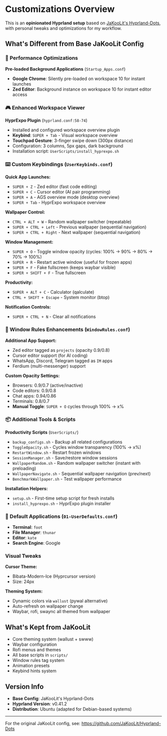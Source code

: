 # Customizations Overview

This is an **opinionated Hyprland setup** based on [JaKooLit's Hyprland-Dots](https://github.com/JaKooLit/Hyprland-Dots), with personal tweaks and optimizations for my workflow.

## What's Different from Base JaKooLit Config

### 🚀 Performance Optimizations

**Pre-loaded Background Applications** (`Startup_Apps.conf`)
- **Google Chrome**: Silently pre-loaded on workspace 10 for instant launches
- **Zed Editor**: Background instance on workspace 10 for instant editor access

### 🎮 Enhanced Workspace Viewer

**HyprExpo Plugin** (`hyprland.conf:58-74`)
- Installed and configured workspace overview plugin
- **Keybind**: `SUPER + Tab` - Visual workspace overview
- **Touchpad Gesture**: 3-finger swipe down (300px distance)
- Configuration: 3 columns, 5px gaps, dark background
- Installation script: `UserScripts/install_hyprexpo.sh`

### ⌨️ Custom Keybindings (`UserKeybinds.conf`)

**Quick App Launches:**
- `SUPER + Z` - Zed editor (fast code editing)
- `SUPER + C` - Cursor editor (AI pair programming)
- `SUPER + A` - AGS overview mode (desktop overview)
- `SUPER + Tab` - HyprExpo workspace overview

**Wallpaper Control:**
- `CTRL + ALT + W` - Random wallpaper switcher (repeatable)
- `SUPER + CTRL + Left` - Previous wallpaper (sequential navigation)
- `SUPER + CTRL + Right` - Next wallpaper (sequential navigation)

**Window Management:**
- `SUPER + O` - Toggle window opacity (cycles: 100% → 90% → 80% → 70% → 100%)
- `SUPER + R` - Restart active window (useful for frozen apps)
- `SUPER + F` - Fake fullscreen (keeps waybar visible)
- `SUPER + SHIFT + F` - True fullscreen

**Productivity:**
- `SUPER + ALT + C` - Calculator (qalculate)
- `CTRL + SHIFT + Escape` - System monitor (btop)

**Notification Controls:**
- `SUPER + CTRL + N` - Clear all notifications

### 🎨 Window Rules Enhancements (`WindowRules.conf`)

**Additional App Support:**
- Zed editor tagged as `projects` (opacity 0.9/0.8)
- Cursor editor support (for AI coding)
- WhatsApp, Discord, Telegram tagged as `IM` apps
- Ferdium (multi-messenger) support

**Custom Opacity Settings:**
- Browsers: 0.9/0.7 (active/inactive)
- Code editors: 0.9/0.8
- Chat apps: 0.94/0.86
- Terminals: 0.8/0.7
- **Manual Toggle**: `SUPER + O` cycles through 100% → x%

### 📦 Additional Tools & Scripts

**Productivity Scripts** (`UserScripts/`)
- `backup_configs.sh` - Backup all related configurations
- `ToggleOpacity.sh` - Cycles window transparency (100% → x%)
- `RestartWindow.sh` - Restart frozen windows
- `SessionManager.sh` - Save/restore window sessions
- `WallpaperRandom.sh` - Random wallpaper switcher (instant with preloading)
- `WallpaperNavigate.sh` - Sequential wallpaper navigation (prev/next)
- `BenchmarkWallpaper.sh` - Test wallpaper performance

**Installation Helpers:**
- `setup.sh` - First-time setup script for fresh installs
- `install_hyprexpo.sh` - HyprExpo plugin installer

### 🎯 Default Applications (`01-UserDefaults.conf`)

- **Terminal**: `foot`
- **File Manager**: `thunar`
- **Editor**: `kate`
- **Search Engine**: Google

### Visual Tweaks

**Cursor Theme:**
- Bibata-Modern-Ice (Hyprcursor version)
- Size: 24px

**Theming System:**
- Dynamic colors via `wallust` (pywal alternative)
- Auto-refresh on wallpaper change
- Waybar, rofi, swaync all themed from wallpaper

## What's Kept from JaKooLit

- Core theming system (wallust + swww)
- Waybar configuration
- Rofi menus and themes
- All base scripts in `scripts/`
- Window rules tag system
- Animation presets
- Keybind hints system

## Version Info

- **Base Config**: JaKooLit's Hyprland-Dots
- **Hyprland Version**: v0.41.2
- **Distribution**: Ubuntu (adapted for Debian-based systems)

---

For the original JaKooLit config, see: https://github.com/JaKooLit/Hyprland-Dots

